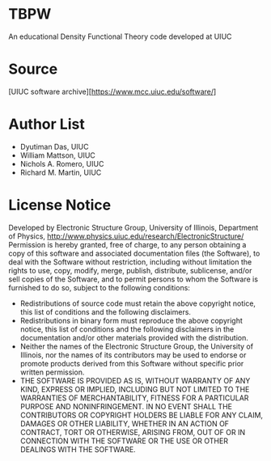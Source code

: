 # TBPW
An educational Density Functional Theory code developed at UIUC 
# Source
[UIUC software archive][https://www.mcc.uiuc.edu/software/]
# Author List
- Dyutiman Das, UIUC
- William Mattson, UIUC
- Nichols A. Romero, UIUC
- Richard M. Martin, UIUC
# License Notice
Developed by Electronic Structure Group, University of Illinois, Department of Physics, http://www.physics.uiuc.edu/research/ElectronicStructure/ Permission is hereby granted, free of charge, to any person obtaining a copy of this software and associated documentation files (the Software), to deal with the Software without restriction, including without limitation the rights to use, copy, modify, merge, publish, distribute, sublicense, and/or sell copies of the Software, and to permit persons to whom the Software is furnished to do so, subject to the following conditions:
- Redistributions of source code must retain the above copyright notice, this list of conditions and the following disclaimers.
- Redistributions in binary form must reproduce the above copyright notice, this list of conditions and the following disclaimers in the documentation and/or other materials provided with the distribution.
- Neither the names of the Electronic Structure Group, the University of Illinois, nor the names of its contributors may be used to endorse or promote products derived from this Software without specific prior written permission.
- THE SOFTWARE IS PROVIDED AS IS, WITHOUT WARRANTY OF ANY KIND, EXPRESS OR IMPLIED, INCLUDING BUT NOT LIMITED TO THE WARRANTIES OF MERCHANTABILITY, FITNESS FOR A PARTICULAR PURPOSE AND NONINFRINGEMENT. IN NO EVENT SHALL THE CONTRIBUTORS OR COPYRIGHT HOLDERS BE LIABLE FOR ANY CLAIM, DAMAGES OR OTHER LIABILITY, WHETHER IN AN ACTION OF CONTRACT, TORT OR OTHERWISE, ARISING FROM, OUT OF OR IN CONNECTION WITH THE SOFTWARE OR THE USE OR OTHER DEALINGS WITH THE SOFTWARE.
